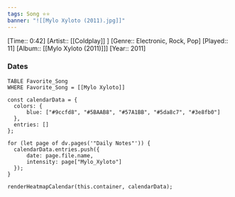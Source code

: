 ```yaml
---
tags: Song ⭐⭐ 
banner: "![[Mylo Xyloto (2011).jpg]]"
---
```

[Time:: 0:42]
[Artist:: [[Coldplay]] ]
[Genre:: Electronic, Rock, Pop]
[Played:: 11]
[Album:: [[Mylo Xyloto (2011)]]]
[Year:: 2011]
### Dates
````dataview
TABLE Favorite_Song
WHERE Favorite_Song = [[Mylo Xyloto]]
````
  ```dataviewjs
const calendarData = { 
	colors: { 
		blue: ["#9ccfd8", "#5BAAB8", "#57A1BB", "#5da8c7", "#3e8fb0"] 
	}, 
	entries: [] 
}; 

for (let page of dv.pages('"Daily Notes"')) { 
	calendarData.entries.push({ 
		date: page.file.name, 
		intensity: page["Mylo_Xyloto"]
	}); 
} 

renderHeatmapCalendar(this.container, calendarData);
```
